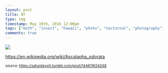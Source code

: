 ```yaml
---
layout: post
title: NT
type: img
timestamp: May 19th, 2016 12:00pm
tags: ["moth", "insect", "hawaii", "photo", "nocturnal", "photography"]
comments: true
---
```

<img src="https://saturdayxiii.github.io/media/144611624248.jpg"/>

<a href="https://en.wikipedia.org/wiki/Ascalapha_odorata" target="_blank">https://en.wikipedia.org/wiki/Ascalapha_odorata</a><br/>
 
  
<small>source: https://saturdayxiii.tumblr.com/post/144611624248</small>